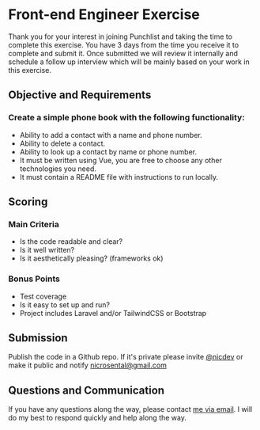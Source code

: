 # Front-end Engineer Exercise

Thank you for your interest in joining Punchlist and taking the time to complete this exercise. You have 3 days from the time you receive it to complete and submit it. Once submitted we will review it internally and schedule a follow up interview which will be mainly based on your work in this exercise.

## Objective and Requirements

### Create a simple phone book with the following functionality:

* Ability to add a contact with a name and phone number.
* Ability to delete a contact.
* Ability to look up a contact by name or phone number.
* It must be written using Vue, you are free to choose any other technologies you need.
* It must contain a README file with instructions to run locally.

## Scoring

### Main Criteria
* Is the code readable and clear?
* Is it well written?
* Is it aesthetically pleasing? (frameworks ok)

### Bonus Points
* Test coverage
* Is it easy to set up and run?
* Project includes Laravel and/or TailwindCSS or Bootstrap

## Submission
Publish the code in a Github repo. If it's private please invite [@nicdev](https://github.com/nicdev) or make it public and notify [nicrosental@gmail.com](mailto:nicrosental.com)

## Questions and Communication
If you have any questions along the way, please contact [me via email](mailto:nicrosental@gmail.com). I will do my best to respond quickly and help along the way.